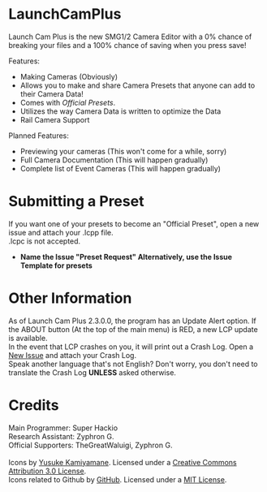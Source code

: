 # LaunchCamPlus
Launch Cam Plus is the new SMG1/2 Camera Editor with a 0% chance of breaking your files and a 100% chance of saving when you press save!

Features:
- Making Cameras (Obviously)
- Allows you to make and share Camera Presets that anyone can add to their Camera Data!
- Comes with *Official Presets*.
- Utilizes the way Camera Data is written to optimize the Data
- Rail Camera Support

Planned Features:
- Previewing your cameras (This won't come for a while, sorry)
- Full Camera Documentation (This will happen gradually)
- Complete list of Event Cameras (This will happen gradually)

# Submitting a Preset
If you want one of your presets to become an "Official Preset", open a new issue and attach your .lcpp file.<br>
.lcpc is not accepted.
- **Name the Issue "Preset Request" Alternatively, use the Issue Template for presets**

# Other Information
As of Launch Cam Plus 2.3.0.0, the program has an Update Alert option. If the ABOUT button (At the top of the main menu) is RED, a new LCP update is available.<br>
In the event that LCP crashes on you, it will print out a Crash Log. Open a [New Issue](https://github.com/SuperHackio/LaunchCamPlus/issues) and attach your Crash Log.<br>
Speak another language that's not English? Don't worry, you don't need to translate the Crash Log **UNLESS** asked otherwise.

# Credits
Main Programmer: Super Hackio<br>
Research Assistant: Zyphron G.
<br>
Official Supporters:
TheGreatWaluigi, Zyphron G.
<br><br>
Icons by [Yusuke Kamiyamane](https://p.yusukekamiyamane.com/). Licensed under a [Creative Commons Attribution 3.0 License](https://creativecommons.org/licenses/by/3.0/).<br>
Icons related to Github by [GitHub](https://octicons.github.com/). Licensed under a [MIT License](https://github.com/primer/octicons/blob/master/LICENSE).
